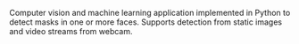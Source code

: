 Computer vision and machine learning application implemented in Python to detect masks in one or more faces.
Supports detection from static images and video streams from webcam.
